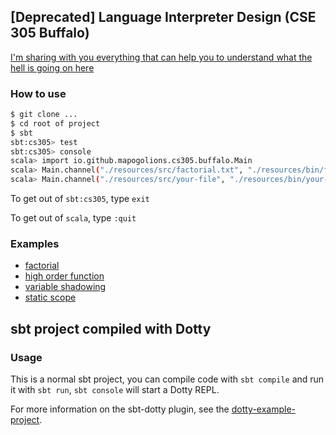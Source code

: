 ## [Deprecated] Language Interpreter Design (CSE 305 Buffalo)

[I'm sharing with you everything that can help you to understand what the hell is going on here](./CSE305Interpreter.pdf)

### How to use

```sh
$ git clone ...
$ cd root of project
$ sbt
sbt:cs305> test
sbt:cs305> console
scala> import io.github.mapogolions.cs305.buffalo.Main
scala> Main.channel("./resources/src/factorial.txt", "./resources/bin/factorial.txt")
scala> Main.channel("./resources/src/your-file", "./resources/bin/your-file")
```

To get out of `sbt:cs305`, type `exit`

To get out of `scala`, type `:quit`

### Examples
- [factorial](./resources/src/factorial.txt)
- [high order function](./resources/src/hoc.txt)
- [variable shadowing](./resources/src/shadowing.txt)
- [static scope](./resources/src/static-scope.txt)

## sbt project compiled with Dotty

### Usage

This is a normal sbt project, you can compile code with `sbt compile` and run it
with `sbt run`, `sbt console` will start a Dotty REPL.

For more information on the sbt-dotty plugin, see the
[dotty-example-project](https://github.com/lampepfl/dotty-example-project/blob/master/README.md).
